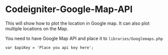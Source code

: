 # Codeigniter-Google-Map-API
This will show how to plot the location in Google map. It can also plot multiple locations on the Map.

You need to have Google Map API and place it to `libraries/Googlemaps.php`

`var $apiKey = 'Place you api key here'; `
